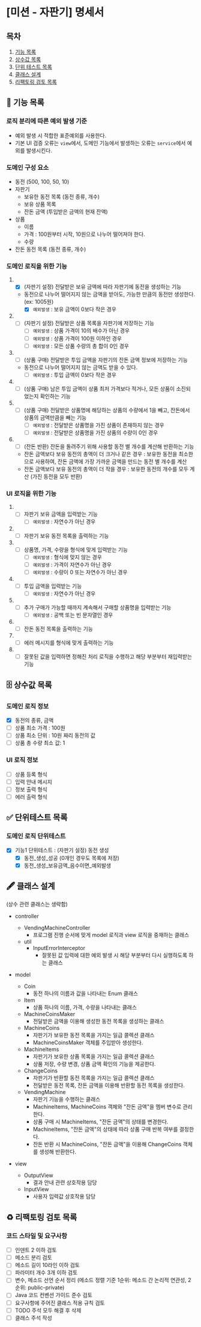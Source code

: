 # [미션 - 자판기] 명세서

## 목차

1. [기능 목록](#-기능-목록)
2. [상수값 목록](#-상수값-목록)
3. [단위 테스트 목록](#-단위테스트-목록)
4. [클래스 설계](#-클래스-설계)
5. [리팩토링 검토 목록](#%EF%B8%8F-리팩토링-검토-목록)

## 🚀 기능 목록

### 로직 분리에 따른 예외 발생 기준

- 예외 발생 시 적합한 표준예외를 사용한다.
- 기본 UI 검증 오류는 `view`에서, 도메인 기능에서 발생하는 오류는 `service`에서 예외를 발생시킨다.

### 도메인 구성 요소

- 동전 (500, 100, 50, 10)
- 자판기
  - 보유한 동전 목록 (동전 종류, 개수)
  - 보유 상품 목록
  - 잔돈 금액 (투입받은 금액의 현재 잔액)
- 상품
  - 이름
  - 가격 : 100원부터 시작, 10원으로 나누어 떨어져야 한다.
  - 수량
- 잔돈 동전 목록 (동전 종류, 개수) 

### 도메인 로직을 위한 기능

1. 
    - [x] (자판기 설정) 전달받은 보유 금액에 따라 자판기에 동전을 생성하는 기능
    - 동전으로 나누어 떨어지지 않는 금액을 받아도, 가능한 만큼의 동전만 생성한다. (ex: 1005원)
        - [x] `예외발생` : 보유 금액이 0보다 작은 경우
2. 
    - [ ] (자판기 설정) 전달받은 상품 목록을 자판기에 저장하는 기능
        - [ ] `예외발생` : 상품 가격이 10의 배수가 아닌 경우
        - [ ] `예외발생` : 상품 가격이 100원 이하인 경우
        - [ ] `예외발생` : 모든 상품 수량의 총 합이 0인 경우
3. 
    - [ ] (상품 구매) 전달받은 투입 금액을 자판기의 잔돈 금액 정보에 저장하는 기능
    - 동전으로 나누어 떨어지지 않는 금액도 받을 수 있다.
        - [ ] `예외발생` : 투입 금액이 0보다 작은 경우
4. 
    - [ ] (상품 구매) 남은 투입 금액이 상품 최저 가격보다 적거나, 모든 상품이 소진되었는지 확인하는 기능
5. 
    - [ ] (상품 구매) 전달받은 상품명에 해당하는 상품의 수량에서 1을 빼고, 잔돈에서 상품의 금액만큼을 빼는 기능
        - [ ] `예외발생` : 전달받은 상품명을 가진 상품이 존재하지 않는 경우
        - [ ] `예외발생` : 전달받은 상품명을 가진 상품의 수량이 0인 경우
6. 
    - [ ] (잔돈 반환) 잔돈을 돌려주기 위해 사용할 동전 별 개수를 계산해 반환하는 기능
    - 잔돈 금액보다 보유 동전의 총액이 더 크거나 같은 경우 : 보유한 동전을 최소한으로 사용하여, 잔돈 금액에 가장 가까운 금액을 만드는 동전 별 개수를 계산
    - 잔돈 금액보다 보유 동전의 총액이 더 작을 경우 : 보유한 동전의 개수를 모두 계산 (가진 동전을 모두 반환)

### UI 로직을 위한 기능

1. 
    - [ ] 자판기 보유 금액을 입력받는 기능
        - [ ] `예외발생` : 자연수가 아닌 경우
2. 
    - [ ] 자판기 보유 동전 목록을 출력하는 기능
3. 
    - [ ] 상품명, 가격, 수량을 형식에 맞게 입력받는 기능
        - [ ] `예외발생` : 형식에 맞지 않는 경우
        - [ ] `예외발생` : 가격이 자연수가 아닌 경우
        - [ ] `예외발생` : 수량이 0 또는 자연수가 아닌 경우
4. 
    - [ ] 투입 금액을 입력받는 기능
        - [ ] `예외발생` : 자연수가 아닌 경우
5. 
    - [ ] 추가 구매가 가능할 때까지 계속해서 구매할 상품명을 입력받는 기능
        - [ ] `예외발생` : 공백 또는 빈 문자열인 경우
6. 
    - [ ] 잔돈 동전 목록을 출력하는 기능
7. 
    - [ ] 에러 메시지를 형식에 맞게 출력하는 기능
8. 
    - [ ] 잘못된 값을 입력하면 정해진 처리 로직을 수행하고 해당 부분부터 재입력받는 기능

## 🗄 상수값 목록

### 도메인 로직 정보

- [x] 동전의 종류, 금액
- [ ] 상품 최소 가격 : 100원
- [ ] 상품 최소 단위 : 10원 짜리 동전의 값
- [ ] 상품 총 수량 최소 값: 1

### UI 로직 정보

- [ ] 상품 등록 형식
- [ ] 입력 안내 메시지
- [ ] 정보 출력 형식
- [ ] 에러 출력 형식

## ✅ 단위테스트 목록

### 도메인 로직 단위테스트

- [x] 기능1 단위테스트 : (자판기 설정) 동전 생성
    - [x] 동전_생성_성공 (0개인 경우도 목록에 저장)
    - [x] 동전_생성_보유금액_음수이면_예외발생

## 🖋 클래스 설계

(상수 관련 클래스는 생략함)
- controller
   - VendingMachineController
     - 프로그램 진행 순서에 맞게 model 로직과 view 로직을 중재하는 클래스
   - util
     - InputErrorInterceptor
       - 잘못된 값 입력에 대한 예외 발생 시 해당 부분부터 다시 실행하도록 하는 클래스
   
- model
  - Coin
    - 동전 하나의 이름과 값을 나타내는 Enum 클래스
  - Item
    - 상품 하나의 이름, 가격, 수량을 나타내는 클래스
  - MachineCoinsMaker
    - 전달받은 금액을 이용해 생성한 동전 목록을 생성하는 클래스
  - MachineCoins
    - 자판기가 보유한 동전 목록을 가지는 일급 콜렉션 클래스
    - MachineCoinsMaker 객체를 주입받아 생성한다.
  - MachineItems
    - 자판기가 보유한 상품 목록을 가지는 일급 콜렉션 클래스
    - 상품 저장, 수량 변경, 상품 금액 확인의 기능을 제공한다.
  - ChangeCoins
    - 자판기가 반환할 동전 목록을 가지는 일급 콜렉션 클래스
    - 전달받은 동전 목록, 잔돈 금액을 이용해 반환할 동전 목록을 생성한다.
  - VendingMachine
    - 자판기 기능을 수행하는 클래스
    - MachineItems, MachineCoins 객체와 "잔돈 금액"을 멤버 변수로 관리한다.
    - 상품 구매 시 MachineItems, "잔돈 금액"의 상태를 변경한다.
    - MachineItems, "잔돈 금액"의 상태에 따라 상품 구매 반복 여부를 결정한다.
    - 잔돈 반환 시 MachineCoins, "잔돈 금액"을 이용해 ChangeCoins 객체를 생성해 반환한다.
  
- view
  - OutputView
    - 결과 안내 관련 상호작용 담당
  - InputView
     - 사용자 입력값 상호작용 담당

## ♻️ 리팩토링 검토 목록

### 코드 스타일 및 요구사항

- [ ] 인덴트 2 이하 검토
- [ ] 메소드 분리 검토
- [ ] 메소드 길이 10라인 이하 검토
- [ ] 파라미터 개수 3개 이하 검토
- [ ] 변수, 메소드 선언 순서 정리 (메소드 정렬 기준 1순위: 메소드 간 논리적 연관성, 2순위: public-private)
- [ ] Java 코드 컨벤션 가이드 준수 검토
- [ ] 요구사항에 주어진 클래스 적용 규칙 검토
- [ ] TODO 주석 모두 해결 후 삭제
- [ ] 클래스 주석 작성